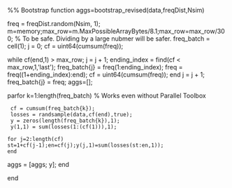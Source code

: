 %% Bootstrap
function aggs=bootstrap_revised(data,freqDist,Nsim)

freq = freqDist.random(Nsim, 1); 
m=memory;max_row=m.MaxPossibleArrayBytes/8.1;max_row=max_row/300;
% To be safe.  Dividing by a large nubmer will be safer.
freq_batch = cell(1); j = 0;  cf = uint64(cumsum(freq)); 

while  cf(end,1) > max_row;
    j = j + 1;    ending_index = find(cf < max_row,1,'last');
    freq_batch{j} = freq(1:ending_index);
    freq = freq((1+ending_index):end);   cf = uint64(cumsum(freq));
end
j = j + 1;    freq_batch{j} = freq;   aggs=[];


parfor k=1:length(freq_batch)  % Works even without Parallel Toolbox
 
     cf = cumsum(freq_batch{k});
     losses = randsample(data,cf(end),true);
     y = zeros(length(freq_batch{k}),1); 
     y(1,1) = sum(losses(1:(cf(1))),1);

    for j=2:length(cf)
    st=1+cf(j-1);en=cf(j);y(j,1)=sum(losses(st:en,1));
    end

   aggs = [aggs; y]; 
end    
 
end


